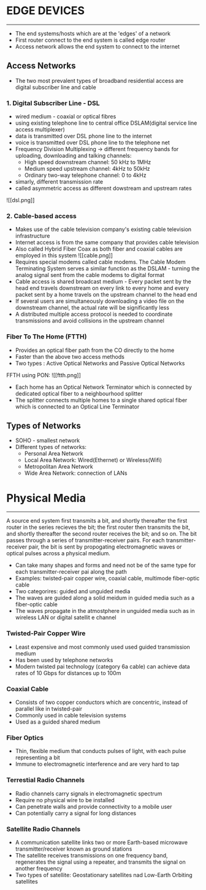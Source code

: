 # EDGE DEVICES
--- 
- The end systems/hosts which are at the 'edges' of a network 
- First router connect to the end system is called edge router
- Access network allows the end system to connect to the internet

## Access Networks
- The two most prevalent types of broadband residential access are digital subscriber line and cable

### 1. Digital Subscriber Line - DSL
- wired medium - coaxial or optical fibres
- using existing telephone line to central office DSLAM(digital service line access multiplexer)
- data is transmitted over DSL phone line to the internet
- voice is transmitted over  DSL phone line to the telephone net
- Frequency Division Multiplexing -> different frequency bands for uploading, downloading and talking channels:
	- High speed downstream channel: 50 kHz to 1MHz
	- Medium speed upstream channel: 4kHz to 50kHz
	- Ordinary two-way telephone channel: 0 to 4kHz
- simarly, different transmission rate
- called asymmetric access as different dowstream and upstream rates

![[dsl.png]]

### 2. Cable-based access
- Makes use of the cable television company's existing cable television infrastructure
- Internet access is from the same company that provides cable television
- Also called Hybrid Fiber Coax as both fiber and coaxial cables are employed in this system 
![[cable.png]]
- Requires special modems called cable modems. The Cable Modem Terminating System serves a similar function as the DSLAM - turning the analog signal sent from the cable modems to digital format
- Cable access is shared broadcast medium - Every packet sent by the head end travels downstream on every link to every home and every packet sent by a home travels on the upstream channel to the head end
- If several users are simultaneously downloading a video file on the downstream channel, the actual rate will be significantly less
- A distributed multiple access protocol is needed to coordinate transmissions and avoid collisions in the upstream channel

### Fiber To The Home (FTTH)
- Provides an optical fiber path from the CO directly to the home
- Faster than the above two access methods
- Two types : Active Optical Networks and Passive Optical Networks

FFTH using PON: ![[ftth.png]]
- Each home has an Optical Network Terminator which is connected by dedicated optical fiber to a neighbourhood splitter
- The splitter connects multiple homes to a single shared optical fiber which is connected to an Optical Line Terminator

## Types of Networks
- SOHO - smallest network
- Different types of networks:
	- Personal Area Network
	- Local Area Network: Wired(Ethernet) or Wireless(Wifi)
	- Metropolitan Area Network
	- Wide Area Network: connection of LANs

# Physical Media
---- 
A source end system first transmits a bit, and shortly thereafter the first router in the series recieves the bit; the first router then transmits the bit, and shortly thereafter the second router receives the bit; and so on. The bit passes through a series of transmitter-receiver pairs. For each transmitter-receiver pair, the bit is sent by propogating electromagnetic waves or optical pulses across a physical medium.
- Can take many shapes and forms and need not be of the same type for each transmitter-receiver pai along the path
- Examples: twisted-pair copper wire, coaxial cable, multimode fiber-optic cable
- Two categorires: guided and unguided media
- The waves are guided along a solid meidum in guided media such as a fiber-optic cable
- The waves propagate in the atmostphere in unguided media such as in wireless LAN or digital satellit e channel

### Twisted-Pair Copper Wire
- Least expensive and most commonly used used guided transmission medium
- Has been used by telephone networks
- Modern twisted pai technology (category 6a cable) can achieve data rates of 10 Gbps for distances up to 100m

### Coaxial Cable
- Consists of two copper conductors which are concentric, instead of parallel like in twisted-pair
- Commonly used in cable television systems
- Used as a guided shared medium

### Fiber Optics
- Thin, flexible medium that conducts pulses of light, with each pulse representing a bit
- Immune to electromagnetic interference and are very hard to tap

### Terrestial Radio Channels
- Radio channels carry signals in electromagnetic spectrum
- Require no physical wire to be installed
- Can penetrate walls and provide connectivity to a mobile user
- Can potentially carry a signal for long distances

### Satellite Radio Channels
- A communication satellite links two or more Earth-based microwave transmitter/receiver known as ground stations
- The satellite receives transmissions on one frequency band, regenerates the signal using a repeater, and transmits the signal on another frequency
- Two types of satellite: Geostationary satellites nad Low-Earth Orbiting satellites